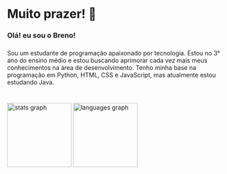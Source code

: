 <h1 align="left">Muito prazer! 👋</h1>

###

<h3 align="left">Olá!  eu sou o Breno!</h3>

###

<p align="left">Sou um estudante de programação apaixonado por tecnologia. Estou no 3° ano do ensino médio e estou buscando aprimorar cada vez mais meus conhecimentos na área de desenvolvimento. Tenho minha base na programação em Python, HTML, CSS e JavaScript, mas atualmente estou estudando Java.</p>

###

<br clear="both">

<div align="left">
  <img src="https://github-readme-stats.vercel.app/api?username=brenokas&hide_title=false&hide_rank=false&show_icons=true&include_all_commits=false&count_private=true&disable_animations=false&theme=apprentice&locale=en&hide_border=true&custom_title=My%20stats!" height="150" alt="stats graph"  />
  <img src="https://github-readme-stats.vercel.app/api/top-langs?username=brenokas&locale=en&hide_title=false&layout=compact&card_width=320&langs_count=6&theme=apprentice&hide_border=true" height="150" alt="languages graph"  />
</div>
